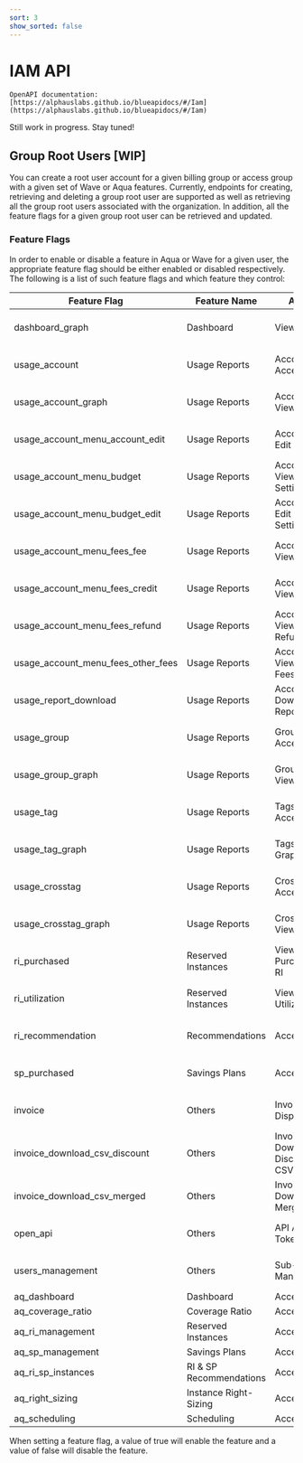 ```yaml
---
sort: 3
show_sorted: false
---
```


# IAM API

```note
OpenAPI documentation: [https://alphauslabs.github.io/blueapidocs/#/Iam](https://alphauslabs.github.io/blueapidocs/#/Iam)
```

Still work in progress. Stay tuned!

## Group Root Users [WIP]

You can create a root user account for a given billing group or access group with a given set of Wave or Aqua features. Currently, endpoints for creating, retrieving and deleting a group root user are supported as well as retrieving all the group root users associated with the organization. In addition, all the feature flags for a given group root user can be retrieved and updated.

### Feature Flags

In order to enable or disable a feature in Aqua or Wave for a given user, the appropriate feature flag should be either enabled or disabled respectively. The following is a list of such feature flags and which feature they control:

| **Feature Flag** | **Feature Name** | **Action** | **Product** |
|---|---|---|---|
| dashboard_graph | Dashboard | View Graph | Wave / Wave Pro |
| usage_account | Usage Reports | Accounts - Access | Wave / Wave Pro |
| usage_account_graph | Usage Reports | Accounts - View Graph | Wave / Wave Pro |
| usage_account_menu_account_edit | Usage Reports | Accounts - Edit Info | Wave / Wave Pro |
| usage_account_menu_budget | Usage Reports | Accounts - View Budget Settings | Wave / Wave Pro |
| usage_account_menu_budget_edit | Usage Reports | Accounts - Edit Budget Settings | Wave / Wave Pro |
| usage_account_menu_fees_fee | Usage Reports | Accounts - View Fees | Wave / Wave Pro |
| usage_account_menu_fees_credit | Usage Reports | Accounts - View Credits | Wave / Wave Pro |
| usage_account_menu_fees_refund | Usage Reports | Accounts - View Refunds | Wave / Wave Pro |
| usage_account_menu_fees_other_fees | Usage Reports | Accounts - View Other Fees | Wave / Wave Pro |
| usage_report_download | Usage Reports | Accounts - Download Reports CSV | Wave / Wave Pro |
| usage_group | Usage Reports | Groups - Access | Wave / Wave Pro |
| usage_group_graph | Usage Reports | Groups - View Graph | Wave / Wave Pro |
| usage_tag | Usage Reports | Tags - Access | Wave / Wave Pro |
| usage_tag_graph | Usage Reports | Tags - View Graph | Wave / Wave Pro |
| usage_crosstag | Usage Reports | Crosstag - Access | Wave / Wave Pro |
| usage_crosstag_graph | Usage Reports | Crosstag - View Graph | Wave / Wave Pro |
| ri_purchased | Reserved Instances | View Purchased RI | Wave / Wave Pro |
| ri_utilization | Reserved Instances | View RI Utilization | Wave / Wave Pro |
| ri_recommendation | Recommendations | Access | Wave / Wave Pro |
| sp_purchased | Savings Plans | Access | Wave / Wave Pro |
| invoice | Others | Invoice - Display Link | Wave / Wave Pro |
| invoice_download_csv_discount | Others | Invoice - Download Discounted CSV | Wave / Wave Pro |
| invoice_download_csv_merged | Others | Invoice - Download Merged CSV | Wave / Wave Pro |
| open_api | Others | API Access Tokens | Wave / Wave Pro |
| users_management | Others | Sub-user Management | Wave / Wave Pro |
| aq_dashboard | Dashboard | Access | Aqua |
| aq_coverage_ratio | Coverage Ratio | Access | Aqua |
| aq_ri_management | Reserved Instances | Access | Aqua |
| aq_sp_management | Savings Plans | Access | Aqua |
| aq_ri_sp_instances | RI & SP Recommendations | Access | Aqua |
| aq_right_sizing | Instance Right-Sizing | Access | Aqua |
| aq_scheduling | Scheduling | Access | Aqua |

When setting a feature flag, a value of true will enable the feature and a value of false will disable the feature.
